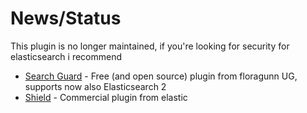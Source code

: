 # News/Status
This plugin is no longer maintained, if you're looking for security for elasticsearch i recommend

* [Search Guard](https://github.com/floragunncom/search-guard) - Free (and open source) plugin from floragunn UG, supports now also Elasticsearch 2
* [Shield](https://www.elastic.co/products/shield) - Commercial plugin from elastic
